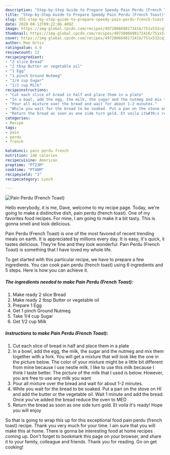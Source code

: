```yaml
---
description: "Step-by-Step Guide to Prepare Speedy Pain Perdu (French Toast)"
title: "Step-by-Step Guide to Prepare Speedy Pain Perdu (French Toast)"
slug: 455-step-by-step-guide-to-prepare-speedy-pain-perdu-french-toast
date: 2020-08-12T09:22:06.409Z
image: https://img-global.cpcdn.com/recipes/4972806698172416/751x532cq70/pain-perdu-french-toast-recipe-main-photo.jpg
thumbnail: https://img-global.cpcdn.com/recipes/4972806698172416/751x532cq70/pain-perdu-french-toast-recipe-main-photo.jpg
cover: https://img-global.cpcdn.com/recipes/4972806698172416/751x532cq70/pain-perdu-french-toast-recipe-main-photo.jpg
author: Mae Ortiz
ratingvalue: 4.9
reviewcount: 12
recipeingredient:
- "2 slice Bread"
- "2 tbsp Butter or vegetable oil"
- "1 Egg"
- "1 pinch Ground Nutmeg"
- "1/4 cup Sugar"
- "1/2 cup Milk"
recipeinstructions:
- "Cut each slice of bread in half and place them in a plate"
- "In a bowl, add the egg, the milk, the sugar and the nutmeg and mix them together with a fork. You will get a mixture that will look like the one in the picture below. The color of your mixture might be a little bit different from mine because I use nestle milk. I like to use this milk because I think I taste better. The picture of the milk that I used is below. However, you are free to use any milk you want"
- "Pour all mixture over the bread and wait for about 1-2 minutes."
- "While you wait for the bread to be soaked. Put a pan on the stove on HI and add the butter or the vegetable oil. Wait 1 minute and add the bread. Once you&#39;ve added the bread reduce the oven to MED"
- "Return the bread as soon as one side turn gold. Et voila it&#39;s ready! Hope you will enjoy"
categories:
- Recipe
tags:
- pain
- perdu
- french

katakunci: pain perdu french 
nutrition: 146 calories
recipecuisine: American
preptime: "PT23M"
cooktime: "PT40M"
recipeyield: "3"
recipecategory: Lunch

---
```



![Pain Perdu (French Toast)](https://img-global.cpcdn.com/recipes/4972806698172416/751x532cq70/pain-perdu-french-toast-recipe-main-photo.jpg)

Hello everybody, it is me, Dave, welcome to my recipe page. Today, we're going to make a distinctive dish, pain perdu (french toast). One of my favorites food recipes. For mine, I am going to make it a bit tasty. This is gonna smell and look delicious.



Pain Perdu (French Toast) is one of the most favored of recent trending meals on earth. It is appreciated by millions every day. It is easy, it's quick, it tastes delicious. They're fine and they look wonderful. Pain Perdu (French Toast) is something that I have loved my whole life.


To get started with this particular recipe, we have to prepare a few ingredients. You can cook pain perdu (french toast) using 6 ingredients and 5 steps. Here is how you can achieve it.

<!--inarticleads1-->

##### The ingredients needed to make Pain Perdu (French Toast):

1. Make ready 2 slice Bread
1. Make ready 2 tbsp Butter or vegetable oil
1. Prepare 1 Egg
1. Get 1 pinch Ground Nutmeg
1. Take 1/4 cup Sugar
1. Get 1/2 cup Milk




<!--inarticleads2-->

##### Instructions to make Pain Perdu (French Toast):

1. Cut each slice of bread in half and place them in a plate
1. In a bowl, add the egg, the milk, the sugar and the nutmeg and mix them together with a fork. You will get a mixture that will look like the one in the picture below. The color of your mixture might be a little bit different from mine because I use nestle milk. I like to use this milk because I think I taste better. The picture of the milk that I used is below. However, you are free to use any milk you want
1. Pour all mixture over the bread and wait for about 1-2 minutes.
1. While you wait for the bread to be soaked. Put a pan on the stove on HI and add the butter or the vegetable oil. Wait 1 minute and add the bread. Once you&#39;ve added the bread reduce the oven to MED
1. Return the bread as soon as one side turn gold. Et voila it&#39;s ready! Hope you will enjoy




So that is going to wrap this up for this exceptional food pain perdu (french toast) recipe. Thank you very much for your time. I am sure that you will make this at home. There is gonna be interesting food at home recipes coming up. Don't forget to bookmark this page on your browser, and share it to your family, colleague and friends. Thank you for reading. Go on get cooking!
